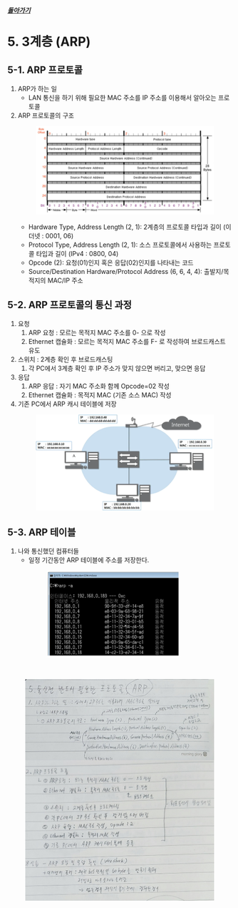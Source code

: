 ##### [돌아가기](./README.md)
# 5. 3계층 (ARP)

## 5-1. ARP 프로토콜
1. ARP가 하는 일
    - LAN 통신을 하기 위해 필요한 MAC 주소를 IP 주소를 이용해서 알아오는 프로토콜
2. ARP 프로토콜의 구조<br>
        <figure>
        <img src="../imgsrc/ARPProtocol.PNG" width="500">
        </figure>
    - Hardware Type, Address Length (2, 1): 2계층의 프로토콜 타입과 길이 (이더넷 : 0001, 06)
    - Protocol Type, Address Length (2, 1): 소스 프로토콜에서 사용하는 프로토콜 타입과 길이 (IPv4 : 0800, 04)
    - Opcode (2): 요청(01)인지 혹은 응답(02)인지를 나타내는 코드
    - Source/Destination Hardware/Protocol Address (6, 6, 4, 4): 출발지/목적지의 MAC/IP 주소

## 5-2. ARP 프로토콜의 통신 과정
1. 요청
    1. ARP 요청 : 모르는 목적지 MAC 주소를 0- 으로 작성
    2. Ethernet 캡슐화 : 모르는 목적지 MAC 주소를 F- 로 작성하여 브로드캐스트 유도
2. 스위치 : 2계층 확인 후 브로드캐스팅
    1. 각 PC에서 3계층 확인 후 IP 주소가 맞지 않으면 버리고, 맞으면 응답
3. 응답
    1. ARP 응답 : 자기 MAC 주소화 함께 Opcode=02 작성
    2. Ethernet 캡슐화 : 목적지 MAC (기존 소스 MAC) 작성
4. 기존 PC에서 ARP 캐시 테이블에 저장<br>
        <figure>
        <img src="../imgsrc/ARPComm.PNG" width="450">
        </figure>

## 5-3. ARP 테이블
1. 나와 통신했던 컴퓨터들
    - 일정 기간동안 ARP 테이블에 주소를 저장한다.<br>
        <figure>
        <img src="../imgsrc/ARPCashtable.PNG" width="300">
        </figure>


<br>

<figure>
<img src="../imgsrc/05_NetworkLayer(ARP).png" width="600">
</figure>